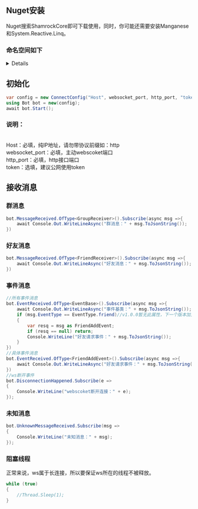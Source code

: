## Nuget安装
Nuget搜索ShamrockCore即可下载使用，同时，你可能还需要安装Manganese和System.Reactive.Linq。
### 命名空间如下
<details>

```c#
using Manganese.Text;
using ShamrockCore.Reciver;
using ShamrockCore.Reciver.Events;
using ShamrockCore.Reciver.MsgChain;
using ShamrockCore.Reciver.Receivers;
using ShamrockCore.Utils;
using System.Reactive.Linq;
```

</details>

## 初始化

```c#
var config = new ConnectConfig("Host", websocket_port, http_port, "token");
using Bot bot = new(config);
await bot.Start();
```
<h3>说明：</h3>
<br>Host：必填，纯IP地址，请勿带协议前缀如：http
<br>websocket_port：必填，主动webscoket端口
<br>http_port：必填，http接口端口
<br>token：选填，建议公网使用token

## 接收消息
### 群消息
```C#
bot.MessageReceived.OfType<GroupReceiver>().Subscribe(async msg =>{
    await Console.Out.WriteLineAsync("群消息：" + msg.ToJsonString());
})
```

### 好友消息
```C#
bot.MessageReceived.OfType<FriendReceiver>().Subscribe(async msg =>{
    await Console.Out.WriteLineAsync("好友消息：" + msg.ToJsonString());
})
```

### 事件消息
```C#
//所有事件消息
bot.EventReceived.OfType<EventBase>().Subscribe(async msg =>{
    await Console.Out.WriteLineAsync("事件基类：" + msg.ToJsonString());
    if (msg.EventType == EventType.friend)//v1.0.0暂无此属性，下一个版本加上
    {
        var resq = msg as FriendAddEvent;
        if (resq == null) return;
        Console.WriteLine("好友请求事件：" + msg.ToJsonString());
    }
})
//具体事件消息
bot.EventReceived.OfType<FriendAddEvent>().Subscribe(async msg =>{
    await Console.Out.WriteLineAsync("好友请求事件：" + msg.ToJsonString());
})
//ws断开事件
bot.DisconnectionHappened.Subscribe(e =>
{
    Console.WriteLine("webscoket断开连接：" + e);
});
```

### 未知消息
```C#
bot.UnknownMessageReceived.Subscribe(msg =>
{
    Console.WriteLine("未知消息：" + msg);
});
```

### 阻塞线程
正常来说，ws属于长连接，所以要保证ws所在的线程不被释放。
```C#
while (true)
{
    //Thread.Sleep(1);
}
```